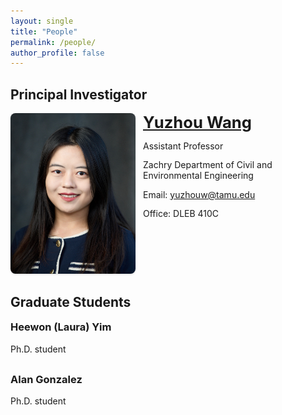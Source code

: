 ```yaml
---
layout: single
title: "People"
permalink: /people/
author_profile: false
---
```


<style>
.pi-card{display:flex;gap:.75rem;align-items:flex-start;flex-wrap:wrap;margin-bottom:.5rem}
.pi-card .pi-photo img{width:200px;max-width:35vw;height:auto;border-radius:8px;box-shadow:0 1px 3px rgba(0,0,0,.15)}
.pi-card .pi-text{flex:1 1 260px;min-width:260px}
.pi-card .pi-text h3{margin:0 0 .5rem 0;line-height:1.2;font-size: 1.6rem; font-weight: 700; */}
.pi-card .pi-text p{margin:.8rem 0;line-height:1.25}
.pi-icons{display:flex;gap:.8rem;font-size:2.5rem;line-height:1;margin-top:.6rem}
@media (max-width: 800px){.pi-card{flex-direction:column;align-items:flex-start}}
</style>

## Principal Investigator
<div class="pi-card">
<a class="pi-photo" href="/people/yuzhou-wang/">
<img src="/images/profile_new.jpeg" alt="Yuzhou Wang">
</a>
<div class="pi-text">
<h3 style="margin-top:0;"><a href="/people/yuzhou-wang/">Yuzhou Wang</a></h3>
<p>Assistant Professor</p>
<p>Zachry Department of Civil and Environmental Engineering</p>
<p>Email: <a href="mailto:yuzhouw@tamu.edu">yuzhouw@tamu.edu</a></p>
<p>Office: DLEB 410C</p>
<p class="pi-icons">
<a href="https://scholar.google.com/citations?user=vH2cj8MAAAAJ" target="_blank" rel="noopener" aria-label="Google Scholar"><i class="ai ai-google-scholar"></i></a>
<a href="https://www.linkedin.com/in/yuzhouwang" target="_blank" rel="noopener" aria-label="LinkedIn"><i class="fab fa-linkedin"></i></a>
<a href="https://www.researchgate.net/profile/Yuzhou-Wang-13" target="_blank" rel="noopener" aria-label="ResearchGate"><i class="ai ai-researchgate"></i></a>
<a href="https://github.com/yuzhou-wang" target="_blank" rel="noopener" aria-label="GitHub"><i class="fab fa-github"></i></a>
<a href="https://orcid.org/0000-0003-3266-1367" target="_blank" rel="noopener" aria-label="ORCID"><i class="ai ai-orcid"></i></a>
</p>
</div>
</div>



## Graduate Students
<div style="display:flex; gap:1rem; align-items:flex-start; flex-wrap:wrap; margin-bottom:1rem;">
  <div style="flex:1 1 260px; min-width:260px;">
    <h3 style="margin-top:0;"><a>Heewon (Laura) Yim</a></h3>
    <p>Ph.D. student</p>
    <p></p>
    <p></p>
  </div>
</div>

<div style="display:flex; gap:1rem; align-items:flex-start; flex-wrap:wrap; margin-bottom:1rem;">
  <div style="flex:1 1 260px; min-width:260px;">
    <h3 style="margin-top:0;"><a>Alan Gonzalez</a></h3>
    <p>Ph.D. student</p>
    <p></p>
    <p></p>
  </div>
</div>



